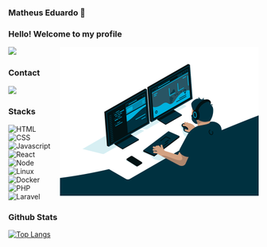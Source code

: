 ### Matheus Eduardo 👋

### Hello! Welcome to my profile
<img style="margin: 0 auto" src="https://media.giphy.com/media/xT9IgG50Fb7Mi0prBC/giphy.gif" height="200">

<!--
**matheusantos09/matheusantos09** is a ✨ _special_ ✨ repository because its `README.md` (this file) appears on your GitHub profile.

Here are some ideas to get you started:

- 🔭 I’m currently working on ...
- 🌱 I’m currently learning ...
- 👯 I’m looking to collaborate on ...
- 🤔 I’m looking for help with ...
- 💬 Ask me about ...
- 📫 How to reach me: ...
- 😄 Pronouns: ...
- ⚡ Fun fact: ...
-->

<img align="right" src="fcf7fd0c619bb87706533079240915f3.gif" width="400px">

### Contact

<p>
  <a href="https://www.linkedin.com/in/matheus-eduardo-barboza-santos-337188118/" target="_blank"><img src="https://img.shields.io/badge/LinkedIn-0077B5?style=for-the-badge&logo=linkedin&logoColor=white"/></a>
</p>


### Stacks


<p>
  <img alt="HTML" src="https://img.shields.io/badge/HTML5-E34F26?style=for-the-badge&logo=html5&logoColor=white"/>
  <img alt="CSS" src="https://img.shields.io/badge/CSS3-1572B6?style=for-the-badge&logo=css3&logoColor=white"/>
  <img alt="Javascript" src="https://img.shields.io/badge/JavaScript-F7DF1E?style=for-the-badge&logo=javascript&logoColor=black"/>
  <img alt="React" src="https://img.shields.io/badge/React-20232A?style=for-the-badge&logo=react&logoColor=61DAFB"/>
  <img alt="Node" src="https://img.shields.io/badge/Node.js-43853D?style=for-the-badge&logo=node.js&logoColor=white"/>
  <img alt="Linux" src="https://img.shields.io/badge/Linux-dedede?style=for-the-badge&logo=Linux&logoColor=black"/>
  <img alt="Docker" src="https://img.shields.io/badge/docker-1572B6.svg?&style=for-the-badge&logo=docker&logoColor=white"/>
  <img alt="PHP" src="https://img.shields.io/badge/PHP-777BB4?style=for-the-badge&logo=php&logoColor=white"/>
  <img alt="Laravel" src="https://img.shields.io/badge/Laravel-FF2D20?style=for-the-badge&logo=laravel&logoColor=white"/>
</p>


### Github Stats

<!-- [![Matheus's GitHub stats](https://github-readme-stats.vercel.app/api?username=matheusantos09&count_private=true&theme=dracula)](https://github.com/anuraghazra/github-readme-stats) -->
[![Top Langs](https://github-readme-stats.vercel.app/api/top-langs/?username=matheusantos09&count_private=true&theme=dracula)](https://github.com/anuraghazra/github-readme-stats)
